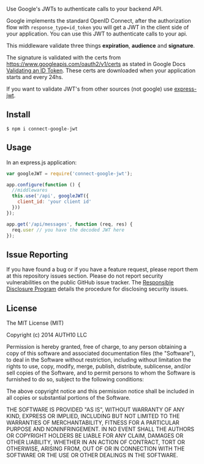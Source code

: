 Use Google's JWTs to authenticate calls to your backend API.

Google implements the standard OpenID Connect, after the authorization flow with `response_type=id_token` you will get a JWT in the client side of your application. You can use this JWT to authenticate calls to your api.

This middleware validate three things __expiration__, __audience__ and __signature__.

The signature is validated with the certs from https://www.googleapis.com/oauth2/v1/certs as stated in Google Docs [Validating an ID Token](https://developers.google.com/accounts/docs/OAuth2Login#validatinganidtoken). These certs are downloaded when your application starts and every 24hs.

If you want to validate JWT's from other sources (not google) use [express-jwt](http://github.com/auth0/express-jwt).

## Install

~~~
$ npm i connect-google-jwt
~~~

## Usage

In an express.js application:

~~~javascript
var googleJWT = require('connect-google-jwt');

app.configure(function () {
  //middlewares
  this.use('/api', googleJWT({
    client_id: 'your client id'
  }))
});

app.get('/api/messages', function (req, res) {
  req.user // you have the decoded JWT here
});
~~~

## Issue Reporting

If you have found a bug or if you have a feature request, please report them at this repository issues section. Please do not report security vulnerabilities on the public GitHub issue tracker. The [Responsible Disclosure Program](https://auth0.com/whitehat) details the procedure for disclosing security issues.

## License

The MIT License (MIT)

Copyright (c) 2014 AUTH10 LLC

Permission is hereby granted, free of charge, to any person obtaining a copy
of this software and associated documentation files (the "Software"), to deal
in the Software without restriction, including without limitation the rights
to use, copy, modify, merge, publish, distribute, sublicense, and/or sell
copies of the Software, and to permit persons to whom the Software is
furnished to do so, subject to the following conditions:

The above copyright notice and this permission notice shall be included in
all copies or substantial portions of the Software.

THE SOFTWARE IS PROVIDED "AS IS", WITHOUT WARRANTY OF ANY KIND, EXPRESS OR
IMPLIED, INCLUDING BUT NOT LIMITED TO THE WARRANTIES OF MERCHANTABILITY,
FITNESS FOR A PARTICULAR PURPOSE AND NONINFRINGEMENT. IN NO EVENT SHALL THE
AUTHORS OR COPYRIGHT HOLDERS BE LIABLE FOR ANY CLAIM, DAMAGES OR OTHER
LIABILITY, WHETHER IN AN ACTION OF CONTRACT, TORT OR OTHERWISE, ARISING FROM,
OUT OF OR IN CONNECTION WITH THE SOFTWARE OR THE USE OR OTHER DEALINGS IN
THE SOFTWARE.

